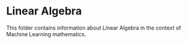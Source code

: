 # Linear Algebra

This folder contains information about Linear Algebra in the context of Machine Learning mathematics.